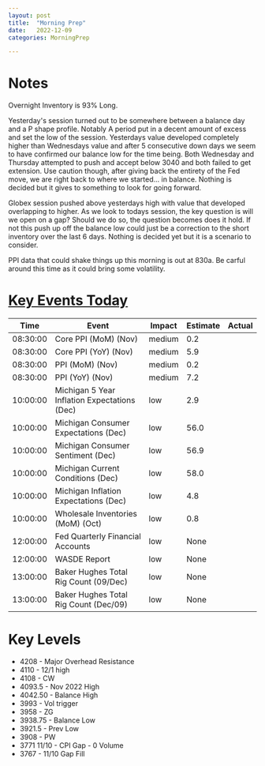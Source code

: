 ```yaml
---
layout: post
title:  "Morning Prep"
date:   2022-12-09 
categories: MorningPrep

---
```


# Notes
Overnight Inventory is 93% Long. 

Yesterday's session turned out to be somewhere between a balance day and a P shape profile. Notably A period put in a decent amount of excess and set the low of the session. Yesterdays value developed completely higher than Wednesdays value and after 5 consecutive down days we seem to have confirmed our balance low for the time being. Both Wednesday and Thursday attempted to push and accept below 3040 and both failed to get extension. Use caution though, after giving back the entirety of the Fed move, we are right back to where we started... in balance. Nothing is decided but it gives to something to look for going forward. 

Globex session pushed above yesterdays high with value that developed overlapping to higher. As we look to todays session, the key question is will we open on a gap? Should we do so, the question becomes does it hold. If not this push up off the balance low could just be a correction to the short inventory over the last 6 days. Nothing is decided yet but it is a scenario to consider. 

PPI data that could shake things up this morning is out at 830a. Be carful around this time as it could bring some volatility. 



# [Key Events Today](https://tradingeconomics.com/calendar)

| Time | Event | Impact | Estimate | Actual |
| ---- | ----- | ------ | -------- | ------ |
| 08:30:00 | Core PPI (MoM) (Nov) | medium | 0.2 |  |
| 08:30:00 | Core PPI (YoY) (Nov) | medium | 5.9 |  |
| 08:30:00 | PPI (MoM) (Nov) | medium | 0.2 |  |
| 08:30:00 | PPI (YoY) (Nov) | medium | 7.2 |  |
| 10:00:00 | Michigan 5 Year Inflation Expectations (Dec) | low | 2.9 |  |
| 10:00:00 | Michigan Consumer Expectations (Dec) | low | 56.0 |  |       
| 10:00:00 | Michigan Consumer Sentiment (Dec) | low | 56.9 |  |
| 10:00:00 | Michigan Current Conditions (Dec) | low | 58.0 |  |
| 10:00:00 | Michigan Inflation Expectations (Dec) | low | 4.8 |  |       
| 10:00:00 | Wholesale Inventories (MoM) (Oct) | low | 0.8 |  |
| 12:00:00 | Fed Quarterly Financial Accounts | low | None |  |
| 12:00:00 | WASDE Report | low | None |  |
| 13:00:00 | Baker Hughes Total Rig Count (09/Dec) | low | None |  |
| 13:00:00 | Baker Hughes Total Rig Count (Dec/09) | low | None |  |


# Key Levels
- 4208 - Major Overhead Resistance
- 4110 - 12/1 high
- 4108 - CW
- 4093.5 - Nov 2022 High
- 4042.50 - Balance High 
- 3993 - Vol trigger
- 3958 - ZG
- 3938.75 - Balance Low
- 3921.5 - Prev Low 
- 3908 - PW
- 3771 11/10 - CPI Gap - 0 Volume
- 3767 - 11/10 Gap Fill


